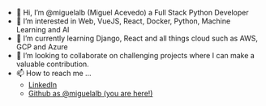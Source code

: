 - 👋 Hi, I’m @miguelalb (Miguel Acevedo) a Full Stack Python Developer
- 👀 I’m interested in Web, VueJS, React, Docker, Python, Machine Learning and AI
- 🌱 I’m currently learning Django, React and all things cloud such as AWS, GCP and Azure
- 💞️ I’m looking to collaborate on challenging projects where I can make a valuable contribution.
- 📫 How to reach me ...
  - [LinkedIn](https://www.linkedin.com/in/miguel-acevedo)
  - [Github as @miguelalb (you are here!)](https://github.com/miguelalb)

<!---
miguelalb/miguelalb is a ✨ special ✨ repository because its `README.md` (this file) appears on your GitHub profile.
You can click the Preview link to take a look at your changes.
--->
